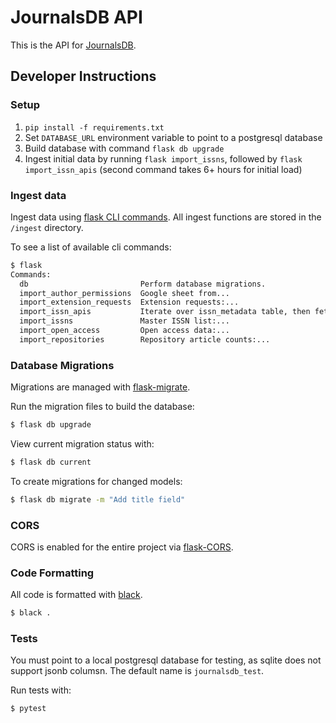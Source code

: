 # JournalsDB API

This is the API for [JournalsDB](http://journalsdb.org/).

## Developer Instructions

### Setup

1. `pip install -f requirements.txt`
2. Set `DATABASE_URL` environment variable to point to a postgresql database
3. Build database with command `flask db upgrade`
4. Ingest initial data by running `flask import_issns`, followed by `flask import_issn_apis` (second command takes 6+ hours for initial load)

### Ingest data

Ingest data using [flask CLI commands](https://flask.palletsprojects.com/en/1.1.x/cli/#custom-commands). All ingest functions are stored in the `/ingest` directory.

To see a list of available cli commands:

```bash
$ flask
Commands:
  db                         Perform database migrations.
  import_author_permissions  Google sheet from...
  import_extension_requests  Extension requests:...
  import_issn_apis           Iterate over issn_metadata table, then fetch...
  import_issns               Master ISSN list:...
  import_open_access         Open access data:...
  import_repositories        Repository article counts:...
```

### Database Migrations

Migrations are managed with [flask-migrate](https://flask-migrate.readthedocs.io/en/latest/).

Run the migration files to build the database:

```bash
$ flask db upgrade
```

View current migration status with:

```bash
$ flask db current
```

To create migrations for changed models:

```bash
$ flask db migrate -m "Add title field"
```

### CORS

CORS is enabled for the entire project via [flask-CORS](https://flask-cors.readthedocs.io/en/latest/).

### Code Formatting

All code is formatted with [black](https://github.com/psf/black).

```bash
$ black .
```

### Tests

You must point to a local postgresql database for testing, as sqlite does not support jsonb columsn. 
The default name is `journalsdb_test`.

Run tests with:

```bash
$ pytest
```